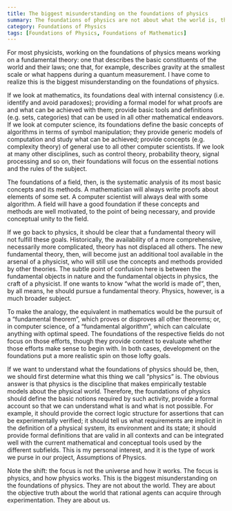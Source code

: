 ```yaml
---
title: The biggest misunderstanding on the foundations of physics
summary: The foundations of physics are not about what the world is, they are about what physics itself is
category: Foundations of Physics
tags: [Foundations of Physics, Foundations of Mathematics]
---
```


For most physicists, working on the foundations of physics means working on a fundamental theory: one that describes the basic constituents of the world and their laws; one that, for example, describes gravity at the smallest scale or what happens during a quantum measurement. I have come to realize this is the biggest misunderstanding on the foundations of physics.

If we look at mathematics, its foundations deal with internal consistency (i.e. identify and avoid paradoxes); providing a formal model for what proofs are and what can be achieved with them; provide basic tools and definitions (e.g. sets, categories) that can be used in all other mathematical endeavors. If we look at computer science, its foundations define the basic concepts of algorithms in terms of symbol manipulation; they provide generic models of computation and study what can be achieved; provide concepts (e.g. complexity theory) of general use to all other computer scientists. If we look at many other disciplines, such as control theory, probability theory, signal processing and so on, their foundations will focus on the essential notions and the rules of the subject.

The foundations of a field, then, is the systematic analysis of its most basic concepts and its methods. A mathematician will always write proofs about elements of some set. A computer scientist will always deal with some algorithm. A field will have a good foundation if these concepts and methods are well motivated, to the point of being necessary, and provide conceptual unity to the field.

If we go back to physics, it should be clear that a fundamental theory will not fulfill these goals. Historically, the availability of a more comprehensive, necessarily more complicated, theory has not displaced all others. The new fundamental theory, then, will become just an additional tool available in the arsenal of a physicist, who will still use the concepts and methods provided by other theories.
The subtle point of confusion here is between the fundamental objects in nature and the fundamental objects in physics, the craft of a physicist. If one wants to know “what the world is made of”, then, by all means, he should pursue a fundamental theory. Physics, however, is a much broader subject.

To make the analogy, the equivalent in mathematics would be the pursuit of a “fundamental theorem”, which proves or disproves all other theorems; or, in computer science, of a “fundamental algorithm”, which can calculate anything with optimal speed. The foundations of the respective fields do not focus on those efforts, though they provide context to evaluate whether those efforts make sense to begin with. In both cases, development on the foundations put a more realistic spin on those lofty goals.

If we want to understand what the foundations of physics should be, then, we should first determine what this thing we call “physics” is. The obvious answer is that physics is the discipline that makes empirically testable models about the physical world. Therefore, the foundations of physics should define the basic notions required by such activity, provide a formal account so that we can understand what is and what is not possible. For example, it should provide the correct logic structure for assertions that can be experimentally verified; it should tell us what requirements are implicit in the definition of a physical system, its environment and its state; it should provide formal definitions that are valid in all contexts and can be integrated well with the current mathematical and conceptual tools used by the different subfields. This is my personal interest, and it is the type of work we purse in our project, Assumptions of Physics.

Note the shift: the focus is not the universe and how it works. The focus is physics, and how physics works. This is the biggest misunderstanding on the foundations of physics. They are not about the world. They are about the objective truth about the world that rational agents can acquire through experimentation. They are about us.
